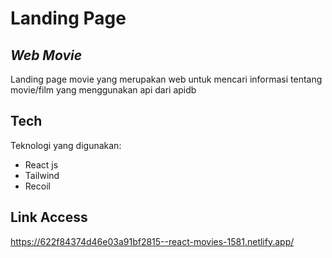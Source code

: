 # Landing Page
## _Web Movie_


Landing page movie yang merupakan web untuk mencari informasi tentang movie/film yang menggunakan api dari apidb


## Tech

Teknologi yang digunakan:

- React js 
- Tailwind
- Recoil


## Link Access
https://622f84374d46e03a91bf2815--react-movies-1581.netlify.app/

